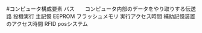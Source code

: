 #コンピュータ構成要素
バス　　コンピュータ内部のデータをやり取りする伝送路
投機実行
主記憶
EEPROM
フラッシュメモリ
実行アクセス時間
補助記憶装置のアクセス時間
RFID
posシステム


